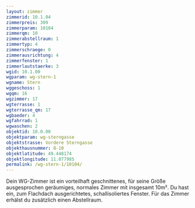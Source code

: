 ```yaml
---
layout: zimmer
zimmerid: 10.1.04
zimmerpreis: 309
zimmerparam: 10104
zimmerqm: 10
zimmerabstellraum: 1
zimmertyp: 4
zimmerschraege: 0
zimmerausrichtung: 4
zimmerfenster: 1
zimmerlautstaerke: 3
wgid: 10.1.00
wgparam: wg-stern-1
wgname: Stern
wggeschoss: 1
wgqm: 16
wgzimmer: 17
wgterrasse: 1
wgterrasse_qm: 17
wgbaeder: 4
wgfahrrad: 1
wgwaschen: 2
objektid: 10.0.00
objektparam: wg-sterngasse
objektstrasse: Vordere Sterngasse
objekthausnummer: 8-10
objektlatitude: 49.448174
objektlongitude: 11.077985
permalink: /wg-stern-1/10104/
---
```

Dein WG-Zimmer ist ein vorteilhaft geschnittenes, für seine Größe ausgesprochen geräumiges, normales Zimmer mit insgesamt 10m². Du hast ein, zum Flachdach ausgerichtetes, schallisoliertes Fenster. Für das Zimmer erhälst du zusätzlich einen Abstellraum. 